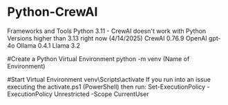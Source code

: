 # Python-CrewAI
Frameworks and Tools
Python 3.11 - CrewAI doesn't work with Python Versions higher than 3.13 right now (4/14/2025)
CrewAI 0.76.9
OpenAI gpt-4o
Ollama 0.4.1
Llama 3.2

#Create a Python Virtual Environment
python -m venv (Name of Environment)

#Start Virtual Environment
venv\Scripts\activate
If you run into an issue executing the activate.ps1 (PowerShell) then run: Set-ExecutionPolicy -ExecutionPolicy Unrestricted -Scope CurrentUser

